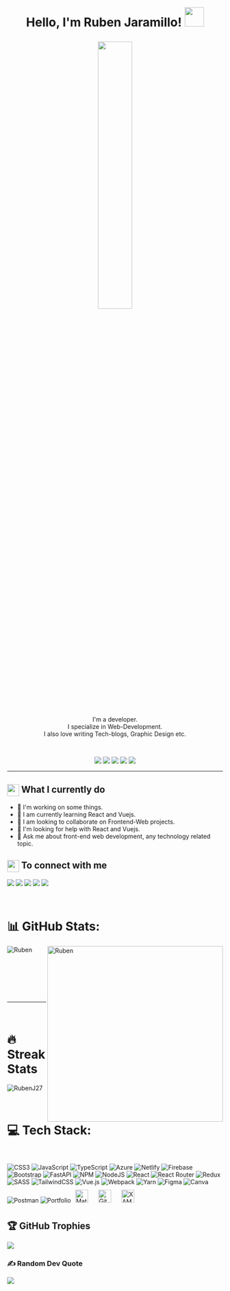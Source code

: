 <h1><p align="center">Hello, I'm Ruben Jaramillo! <a href="https://rahulmahesh.me/"><img src="https://media.giphy.com/media/hvRJCLFzcasrR4ia7z/giphy.gif" width="45px" height="45px"></a></p></h1>

<p align="center">
<img src="https://user-images.githubusercontent.com/22797857/90096358-dba16400-dd54-11ea-8e44-e181ada72661.gif" width="40%"/>
</p>
 <!-Imagen en caso de cambio<img alt="Coding" width="25%" src="https://i.pinimg.com/originals/75/8f/1c/758f1cd8cede9c3e4711306fc030f4ce.gif">
 <!- Nuevo para cuando suba estadisticas <img src="https://github-readme-stats.vercel.app/api/top-langs?username=kanak22&show_icons=true&locale=en&layout=compact" alt="kanak22">

<p align="center">I'm a developer.<br/>I specialize in Web-Development.<br> I also love writing Tech-blogs, Graphic Design etc.<br></p><br/>


 <p align="center">
<img src="https://img.shields.io/badge/Age-24-blue" />
  <img src="https://img.shields.io/badge/Focus-React-blue" />
 <img src="https://img.shields.io/badge/Focus-VueJS-green" />
  <img src="https://img.shields.io/badge/Lives-Colombia-yellow" />
  <img src="https://img.shields.io/badge/Languages-English%20%26%20Spanish-brightgreen" />
</p>
<hr>

<h2><img src="https://media.giphy.com/media/UcK7JalnjCz0k/giphy.gif" align="center"
                width="28" /> What I currently do</h2>
                
- 🔭 I'm working on some things.
- 🌱 I am currently learning React and Vuejs.
- 👯 I am looking to collaborate on Frontend-Web projects.
- 🤔 I'm looking for help with React and Vuejs.
- 💬 Ask me about front-end web development, any technology related topic.


<summary><h2><img src="https://emojis.slackmojis.com/emojis/images/1579216111/7550/pikachu_wave.gif?1579216111" align="center"
                width="28" /> To connect with me</h2></summary>
                
<p align = "center">

[<img src ="https://img.shields.io/badge/portfolio-%23.svg?&style=for-the-badge&logo=&logoColor=white%22">](https://landing-page-ruben-jaramillo.web.app/)
[<img src="https://img.shields.io/badge/twitter-%231DA1F2.svg?&style=for-the-badge&logo=twitter&logoColor=white" />](https://twitter.com/RubenJ98) 
[<img src="https://img.shields.io/badge/linkedin-%230077B5.svg?&style=for-the-badge&logo=linkedin&logoColor=white" />](https://www.linkedin.com/in/ruben-dario-jaramillo-cervantes-a193a8192/)
[<img src = "https://img.shields.io/badge/instagram-%23E4405F.svg?&style=for-the-badge&logo=instagram&logoColor=white">](https://www.instagram.com/rubenjcervantes/?hl=es)
[<img src="https://img.shields.io/badge/facebook-%231877F2.svg?&style=for-the-badge&logo=facebook&logoColor=white" />](https://web.facebook.com/Rubenjaramillo2798) 
</p>

<br>

# 📊 GitHub Stats:
                

<p><img align="left" src="https://github-readme-stats.vercel.app/api/top-langs/?username=RubenJ27&show_icons=true&locale=en&layout=compact" alt="Ruben" /></p>
<p>&nbsp;<img align="right" src="https://github-readme-stats.vercel.app/api?username=RubenJ27&theme=default&hide_border=false&include_all_commits=true&count_private=false" alt="Ruben" width="410" /></p>
<br><br><br><br><br>

<hr>

<br>

# 🔥 Streak Stats
                
<p align="left"><img src="https://github-readme-streak-stats.herokuapp.com/?user=RubenJ27&theme=dark&hide_border=false" alt="RubenJ27"  /></p>

<br>




# 💻 Tech Stack:




<br>


![CSS3](https://img.shields.io/badge/css3-%231572B6.svg?style=for-the-badge&logo=css3&logoColor=white) ![JavaScript](https://img.shields.io/badge/javascript-%23323330.svg?style=for-the-badge&logo=javascript&logoColor=%23F7DF1E) ![TypeScript](https://img.shields.io/badge/typescript-%23007ACC.svg?style=for-the-badge&logo=typescript&logoColor=white) ![Azure](https://img.shields.io/badge/azure-%230072C6.svg?style=for-the-badge&logo=azure-devops&logoColor=white) ![Netlify](https://img.shields.io/badge/netlify-%23000000.svg?style=for-the-badge&logo=netlify&logoColor=#00C7B7) ![Firebase](https://img.shields.io/badge/firebase-%23039BE5.svg?style=for-the-badge&logo=firebase) ![Bootstrap](https://img.shields.io/badge/bootstrap-%23563D7C.svg?style=for-the-badge&logo=bootstrap&logoColor=white) ![FastAPI](https://img.shields.io/badge/FastAPI-005571?style=for-the-badge&logo=fastapi) ![NPM](https://img.shields.io/badge/NPM-%23000000.svg?style=for-the-badge&logo=npm&logoColor=white) ![NodeJS](https://img.shields.io/badge/node.js-6DA55F?style=for-the-badge&logo=node.js&logoColor=white) ![React](https://img.shields.io/badge/react-%2320232a.svg?style=for-the-badge&logo=react&logoColor=%2361DAFB) ![React Router](https://img.shields.io/badge/React_Router-CA4245?style=for-the-badge&logo=react-router&logoColor=white) ![Redux](https://img.shields.io/badge/redux-%23593d88.svg?style=for-the-badge&logo=redux&logoColor=white) ![SASS](https://img.shields.io/badge/SASS-hotpink.svg?style=for-the-badge&logo=SASS&logoColor=white) ![TailwindCSS](https://img.shields.io/badge/tailwindcss-%2338B2AC.svg?style=for-the-badge&logo=tailwind-css&logoColor=white) ![Vue.js](https://img.shields.io/badge/vuejs-%2335495e.svg?style=for-the-badge&logo=vuedotjs&logoColor=%234FC08D) ![Webpack](https://img.shields.io/badge/webpack-%238DD6F9.svg?style=for-the-badge&logo=webpack&logoColor=black) ![Yarn](https://img.shields.io/badge/yarn-%232C8EBB.svg?style=for-the-badge&logo=yarn&logoColor=white) 	![Figma](https://img.shields.io/badge/figma-%23F24E1E.svg?style=for-the-badge&logo=figma&logoColor=white) ![Canva](https://img.shields.io/badge/Canva-%2300C4CC.svg?style=for-the-badge&logo=Canva&logoColor=white) ![Postman](https://img.shields.io/badge/Postman-FF6C37?style=for-the-badge&logo=postman&logoColor=white) ![Portfolio](https://img.shields.io/badge/Portfolio-%23000000.svg?style=for-the-badge&logo=firefox&logoColor=#FF7139)<img style="margin: 10px" src="https://mui.com/static/logo.png" alt="Material-UI" height="30" /> <img style="margin: 10px" src="https://profilinator.rishav.dev/skills-assets/git-scm-icon.svg" alt="Git" height="30" /> <img style="margin: 10px" src="https://profilinator.rishav.dev/skills-assets/xampp.png" alt="XAMPP" height="30" />  


## 🏆 GitHub Trophies
![](https://github-profile-trophy.vercel.app/?username=RubenJ27&theme=radical&no-frame=false&no-bg=false&margin-w=4)

### ✍️ Random Dev Quote
![](https://quotes-github-readme.vercel.app/api?type=horizontal&theme=radical)

